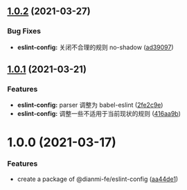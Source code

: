 ## [1.0.2](https://github.com/dianmi-fe/code-lint/compare/eslint-config@1.0.1...eslint-config@1.0.2) (2021-03-27)


### Bug Fixes

* **eslint-config:** 关闭不合理的规则 no-shadow ([ad39097](https://github.com/dianmi-fe/code-lint/commit/ad390976cc72ecd67602998b930232892844281d))



## [1.0.1](https://github.com/dianmi-fe/code-lint/compare/eslint-config@1.0.0...eslint-config@1.0.1) (2021-03-21)


### Features

* **eslint-config:** parser 调整为 babel-eslint ([2fe2c9e](https://github.com/dianmi-fe/code-lint/commit/2fe2c9ed83e845f59d1f4b383313b4607ee9760d))
* **eslint-config:** 调整一些不适用于当前现状的规则 ([416aa9b](https://github.com/dianmi-fe/code-lint/commit/416aa9b85d7601ffb136a6411ac039137e630d4b))



# 1.0.0 (2021-03-17)


### Features

* create a package of @dianmi-fe/eslint-config ([aa44de1](https://github.com/dianmi-fe/code-lint/commit/aa44de115d38856fd038ac0971d2a9173efa82e4))



